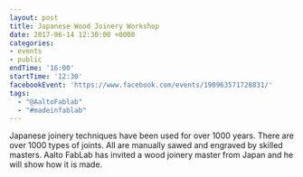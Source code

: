 ```yaml
---
layout: post
title: Japanese Wood Joinery Workshop
date: 2017-06-14 12:30:00 +0000
categories:
- events
- public
endTime: '16:00'
startTime: '12:30'
facebookEvent: 'https://www.facebook.com/events/190963571728831/'
tags:
  - "@AaltoFablab"
  - "#madeinfablab"
---
```


Japanese joinery techniques have been used for over 1000 years. There are over 1000 types of joints. All are manually sawed and engraved by skilled masters. Aalto FabLab has invited a wood joinery master from Japan and he will show how it is made.
